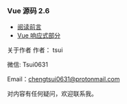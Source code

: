 ### Vue 源码 2.6

- [阅读前言](https://github.com/chengtsui/blog/issues/1)
- [Vue 响应式部分](https://github.com/chengtsui/blog/issues/1)





关于作者
作者： tsui

微信: Tsui0631

Email：chengtsui0631@protonmail.com

对内容有任何疑问，欢迎联系我。




